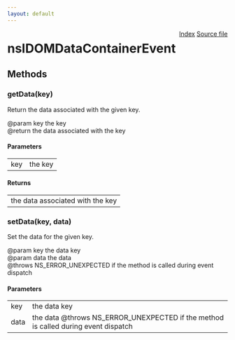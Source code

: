 ```yaml
---
layout: default
---
```

<div class='links' style='float:right'><a href="../index.html">Index</a>
<a href="http://dxr.mozilla.org/mozilla-central/source/dom/interfaces/events/nsIDOMDataContainerEvent.idl">Source file</a>
</div>

# nsIDOMDataContainerEvent #

## Methods ##

### getData(key) ###
  
Return the data associated with the given key.  
  
@param  key  the key  
@return      the data associated with the key  
  

#### Parameters ####

<table>

<tr>
<td>key</td>
<td>the key  
</td>
</tr>

</table>

#### Returns ####

<table>

<tr>
<td>the data associated with the key  
</td>
</tr>

</table>

### setData(key, data) ###
  
Set the data for the given key.  
  
@param  key   the data key  
@param  data  the data  
@throws       NS_ERROR_UNEXPECTED if the method is called during event  
              dispatch  
  

#### Parameters ####

<table>

<tr>
<td>key</td>
<td>the data key  
</td>
</tr>

<tr>
<td>data</td>
<td>the data  
@throws       NS_ERROR_UNEXPECTED if the method is called during event  
              dispatch  
</td>
</tr>

</table>
